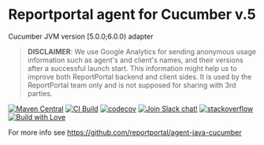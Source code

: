 # Reportportal agent for Cucumber v.5
Cucumber JVM version [5.0.0;6.0.0) adapter

> **DISCLAIMER**: We use Google Analytics for sending anonymous usage information such as agent's and client's names, and their versions
> after a successful launch start. This information might help us to improve both ReportPortal backend and client sides. It is used by the
> ReportPortal team only and is not supposed for sharing with 3rd parties.

[![Maven Central](https://img.shields.io/maven-central/v/com.epam.reportportal/agent-java-cucumber5.svg?label=Maven%20Central)](https://search.maven.org/search?q=g:%22com.epam.reportportal%22%20AND%20a:%22agent-java-cucumber5%22)
[![CI Build](https://github.com/reportportal/agent-java-cucumber5/actions/workflows/ci.yml/badge.svg)](https://github.com/reportportal/agent-java-cucumber5/actions/workflows/ci.yml)
[![codecov](https://codecov.io/gh/reportportal/agent-java-cucumber5/branch/develop/graph/badge.svg?token=DU2YT94108)](https://codecov.io/gh/reportportal/agent-java-cucumber5)
[![Join Slack chat!](https://reportportal-slack-auto.herokuapp.com/badge.svg)](https://reportportal-slack-auto.herokuapp.com)
[![stackoverflow](https://img.shields.io/badge/reportportal-stackoverflow-orange.svg?style=flat)](http://stackoverflow.com/questions/tagged/reportportal)
[![Build with Love](https://img.shields.io/badge/build%20with-❤%EF%B8%8F%E2%80%8D-lightgrey.svg)](http://reportportal.io?style=flat)


For more info see https://github.com/reportportal/agent-java-cucumber